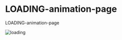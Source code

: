 # LOADING-animation-page
LOADING-animation-page 






![loading](https://user-images.githubusercontent.com/75854041/117094265-0365ab80-ad6c-11eb-978d-85c9e5e908e2.png)
